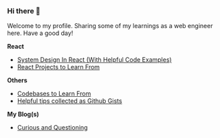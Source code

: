 ### Hi there 👋

Welcome to my profile. Sharing some of my learnings as a web engineer here. Have a good day!

<!-- <table><tr><td valign="top" width="100%"> -->
**React**

* [System Design In React (With Helpful Code Examples)](https://github.com/madhu-sagar/system-design-react-code-examples)
* [React Projects to Learn From](https://github.com/madhu-sagar/react-projects-to-learn-from)
  
**Others**
* [Codebases to Learn From](https://github.com/madhu-sagar/codebase-to-learn-from)
* [Helpful tips collected as Github Gists](https://gist.github.com/madhu-sagar)
  
**My Blog(s)**
* [Curious and Questioning](https://www.madhusagar.org/)
<!--     * [Medium.com Blog](https://medium.com/@madhu_sagar) -->
<!-- </td></tr></table> -->

<!--
**madhu-sagar/madhu-sagar** is a ✨ _special_ ✨ repository because its `README.md` (this file) appears on your GitHub profile.

Here are some ideas to get you started:

- 🔭 I’m currently working on ...
- 🌱 I’m currently learning ...
- 👯 I’m looking to collaborate on ...
- 🤔 I’m looking for help with ...
- 💬 Ask me about ...
- 📫 How to reach me: ...
- 😄 Pronouns: ...
- ⚡ Fun fact: ...
-->
